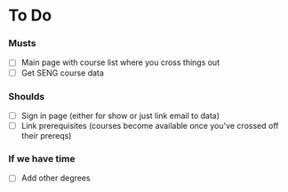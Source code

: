 # To Do

### Musts
- [ ] Main page with course list where you cross things out
- [ ] Get SENG course data

### Shoulds
- [ ] Sign in page (either for show or just link email to data)
- [ ] Link prerequisites (courses become available once you've crossed off their prereqs)

### If we have time
- [ ] Add other degrees
